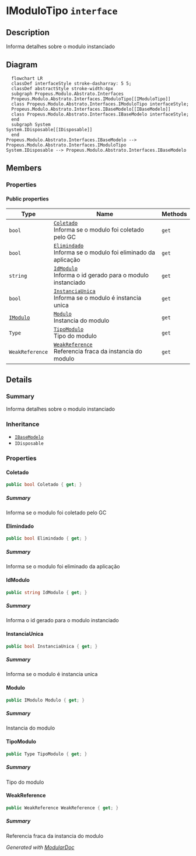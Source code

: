 # IModuloTipo `interface`

## Description
Informa detalhes sobre o modulo instanciado

## Diagram
```mermaid
  flowchart LR
  classDef interfaceStyle stroke-dasharray: 5 5;
  classDef abstractStyle stroke-width:4px
  subgraph Propeus.Modulo.Abstrato.Interfaces
  Propeus.Modulo.Abstrato.Interfaces.IModuloTipo[[IModuloTipo]]
  class Propeus.Modulo.Abstrato.Interfaces.IModuloTipo interfaceStyle;
  Propeus.Modulo.Abstrato.Interfaces.IBaseModelo[[IBaseModelo]]
  class Propeus.Modulo.Abstrato.Interfaces.IBaseModelo interfaceStyle;
  end
  subgraph System
System.IDisposable[[IDisposable]]
  end
Propeus.Modulo.Abstrato.Interfaces.IBaseModelo --> Propeus.Modulo.Abstrato.Interfaces.IModuloTipo
System.IDisposable --> Propeus.Modulo.Abstrato.Interfaces.IBaseModelo
```

## Members
### Properties
#### Public  properties
| Type | Name | Methods |
| --- | --- | --- |
| `bool` | [`Coletado`](#coletado)<br>Informa se o modulo foi coletado pelo GC | `get` |
| `bool` | [`Elimindado`](#elimindado)<br>Informa se o modulo foi eliminado da aplicação | `get` |
| `string` | [`IdModulo`](#idmodulo)<br>Informa o id gerado para o modulo instanciado | `get` |
| `bool` | [`InstanciaUnica`](#instanciaunica)<br>Informa se o modulo é instancia unica | `get` |
| [`IModulo`](./propeusmoduloabstratointerfaces-IModulo.md) | [`Modulo`](#modulo)<br>Instancia do modulo | `get` |
| `Type` | [`TipoModulo`](#tipomodulo)<br>Tipo do modulo | `get` |
| `WeakReference` | [`WeakReference`](#weakreference)<br>Referencia fraca da instancia do modulo | `get` |

## Details
### Summary
Informa detalhes sobre o modulo instanciado

### Inheritance
 - [
`IBaseModelo`
](./propeusmoduloabstratointerfaces-IBaseModelo.md)
 - `IDisposable`

### Properties
#### Coletado
```csharp
public bool Coletado { get; }
```
##### Summary
Informa se o modulo foi coletado pelo GC

#### Elimindado
```csharp
public bool Elimindado { get; }
```
##### Summary
Informa se o modulo foi eliminado da aplicação

#### IdModulo
```csharp
public string IdModulo { get; }
```
##### Summary
Informa o id gerado para o modulo instanciado

#### InstanciaUnica
```csharp
public bool InstanciaUnica { get; }
```
##### Summary
Informa se o modulo é instancia unica

#### Modulo
```csharp
public IModulo Modulo { get; }
```
##### Summary
Instancia do modulo

#### TipoModulo
```csharp
public Type TipoModulo { get; }
```
##### Summary
Tipo do modulo

#### WeakReference
```csharp
public WeakReference WeakReference { get; }
```
##### Summary
Referencia fraca da instancia do modulo

*Generated with* [*ModularDoc*](https://github.com/hailstorm75/ModularDoc)
